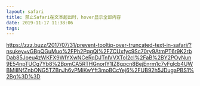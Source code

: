 ```yaml
---
layout: safari
title: 禁止Safari在文本超出时，hover显示全部内容
date: 2019-11-17 11:38:06
tags:
---
```


https://zzz.buzz/2017/07/31/prevent-tooltip-over-truncated-text-in-safari/?nsukey=vGBpQGuMuo%2FPh2PqgQi%2FZCUxfyc9Sc70ry9AtmPT6r9K2rbDab85Joeu4zWKFX9WIYXwNCeRqDJTnIVVXTol2cI%2FaB%2BY2POyNun9E54npTUCg7Yb8%2BpmCA5RTHGnorlY1IZ8gpcn8BejEnrm1c7vFglcb4UWBMiIlNfZnbONG5TZBnJh6vPMiKwYft3moBCcYej6%2FUB92h5JDugaPBS1%2Bg%3D%3D